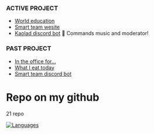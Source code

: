 
### ACTIVE PROJECT
- [World education](https://worldeducation.vercel.app/)
- [Smart team wesite](https://github.com/ronnapatsri/smartteam-website)
- [Kaolad discord bot](https://github.com/ronnapatp/kaolad-bot) 🚨 Commands music and moderator!

### PAST PROJECT
- [In the office for...](https://in-the-office-for.web.app/)
- [What I eat today](https://what-i-eat-today.vercel.app/)
- [Smart team discord bot](https://github.com/ronnapatsri/smartteam-bot)
# Repo on my github
21 repo

[![Languages](https://github-readme-stats.vercel.app/api/top-langs/?username=ronnapatp&layout=compact&langs_count=10&hide_border=true&custom_title=Languages&bg_color=00000000)](https://github.com/ronnapatp)
